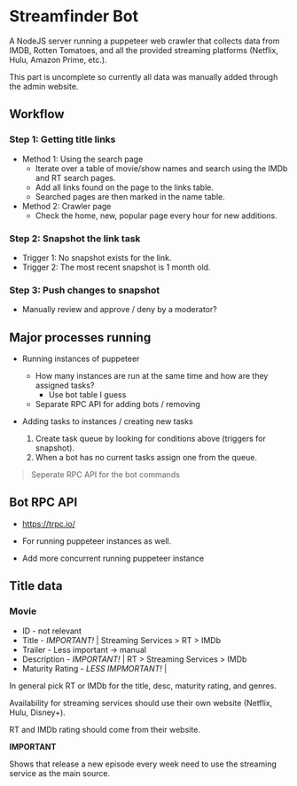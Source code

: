 # Streamfinder Bot

A NodeJS server running a puppeteer web crawler that collects data from IMDB, Rotten Tomatoes, and all the provided streaming platforms (Netflix, Hulu, Amazon Prime, etc.).

This part is uncomplete so currently all data was manually added through the admin website.

## Workflow

### Step 1: Getting title links

- Method 1: Using the search page
   - Iterate over a table of movie/show names and search using the IMDb and RT search pages.
   - Add all links found on the page to the links table.
   - Searched pages are then marked in the name table.
- Method 2: Crawler page
   - Check the home, new, popular page every hour for new additions.

### Step 2: Snapshot the link task

- Trigger 1: No snapshot exists for the link.
- Trigger 2: The most recent snapshot is 1 month old.

### Step 3: Push changes to snapshot

- Manually review and approve / deny by a moderator?

## Major processes running

- Running instances of puppeteer
   - How many instances are run at the same time and how are they assigned tasks?
      - Use bot table I guess
   - Separate RPC API for adding bots / removing

- Adding tasks to instances / creating new tasks
    1. Create task queue by looking for conditions above (triggers for snapshot).
    2. When a bot has no current tasks assign one from the queue.

> Seperate RPC API for the bot commands

## Bot RPC API

- https://trpc.io/

- For running puppeteer instances as well.

- Add more concurrent running puppeteer instance

## Title data

### Movie

- ID - not relevant
- Title - *IMPORTANT!* | Streaming Services > RT > IMDb
- Trailer - Less important -> manual
- Description - *IMPORTANT!* | RT > Streaming Services > IMDb
- Maturity Rating - *LESS IMPMORTANT!* |

In general pick RT or IMDb for the title, desc, maturity rating, and genres.

Availability for streaming services should use their own website (Netflix, Hulu, Disney+).

RT and IMDb rating should come from their website.

**IMPORTANT**

Shows that release a new episode every week need to use the streaming service as the main source.

